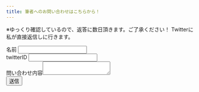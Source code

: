 ```yaml
---
title: 筆者へのお問い合わせはこちらから！
---
```

※ゆっくり確認しているので、返答に数日頂きます。ご了承ください！
Twitterに私が直接返信しに行きます。
<form name="contact" netlify>
    <div><label class="contact_label" for="name">名前</label> <input type="text" name="name" id="name"/></div>
    <div id="twitter_area"><label class="contact_label" for="twitter">twitterID </label><input type="text" name="twitter" id="twitter"/></div>
    <div id="message_area"><label class="contact_label" for="message">問い合わせ内容</label><textarea name="message" id="message"></textarea></div>
    <button type="submit" class="btn-square">送信</button>
</form>
